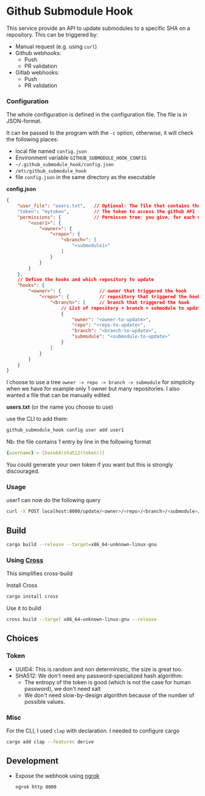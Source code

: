 # Github Submodule Hook

This service provide an API to update submodules to a specific SHA on a repository.
This can be triggered by:

* Manual request (e.g. using `curl`)
* Github webhooks:
  * Push
  * PR validation
* Gitlab webhooks:
  * Push
  * PR validation



### Configuration

The whole configuration is defined in the configuration file.
The file is in JSON-format.

It can be passed to the program with the `-c` option, otherwise, it will check the following places:

* local file named `config.json`
* Environment variable `GITHUB_SUBMODULE_HOOK_CONFIG`
*  `~/.github_submodule_hook/config.json`
*  `/etc/github_submodule_hook`
* file `config.json` in the same directory as the executable





**config.json**

```json
{
    "user_file": "users.txt",   // Optional: The file that contains the mapping "user = token"
    "token": "mytoken",         // The token to access the github API (need enough permission)
    "permissions": {            // Permisson tree: you give, for each user, access to different repository
        "<user1>": {
            "<owner>": {
                "<repo>": {
                    "<branch>": [
                        "<submodule1>"
                    ]
                }
            }
        }
    },
    // Define the hooks and which repository to update
    "hooks": {
        "<owner>": {              // owner that triggered the hook
            "<repo>": {           // repository that triggered the hook
                "<branch>": [     // branch that triggered the hook
                    // List of repository + branch + submodule to update
                    {
                        "owner": "<owner-to-update>",
                        "repo": "<repo-to-update>",
                        "branch": "<branch-to-update>",
                        "submodule": "<submodule-to-update>"
                    }
                ]
            }
        }
    }
}
```

I choose to use a tree `owner -> repo -> branch -> submodule` for simplicity when we have for example only 1 owner but many repositories.
I also wanted a file that can be manually edited



**users.txt** (or the name you choose to use)

use the CLI to add them:

```bash
github_submodule_hook config user add user1
```

Nb: the file contains 1 entry by line in the following format

```yaml
{username} = {base64(sha512(token))}
```

You could generate your own token if you want but this is strongly discouraged.



### Usage

user1 can now do the following query

```bash
curl -X POST localhost:8000/update/<owner>/<repo>/<branch>/<submodule>/<hash>?token?abcd
```



## Build

```bash
cargo build --release --target=x86_64-unknown-linux-gnu
```



### Using [Cross](https://github.com/cross-rs/cross)

This simplifies cross-build



Install Cross

```bash
cargo install cross
```

Use it to build

```bash
cross build --target x86_64-unknown-linux-gnu --release
```



## Choices

### Token

* UUID4: This is random and non deterministic, the size is great too.
* SHA512: We don't need any password-specialized hash algorithm:
  * The entropy of the token is good (which is not the case for human password), we don't need salt
  * We don't need slow-by-design algorithm because of the number of possible values.



### Misc

For the CLI, I used `clap` with declaration. I needed to configure cargo

```bash
cargo add clap --features derive
```



## Development

* Expose the webhook using [ngrok](https://ngrok.com/)

  ```bash
  ngrok http 8000
  ```

  
